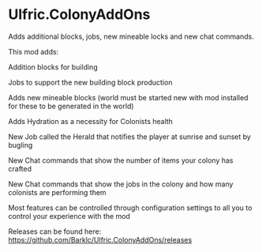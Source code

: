 # Ulfric.ColonyAddOns
Adds additional blocks, jobs, new mineable locks and new chat commands. 

This mod adds:

  Addition blocks for building
  
  Jobs to support the new building block production
  
  Adds new mineable blocks (world must be started new with mod installed for these to be generated in the world)
  
  Adds Hydration as a necessity for Colonists health
  
  New Job called the Herald that notifies the player at sunrise and sunset by bugling
  
  New Chat commands that show the number of items your colony has crafted
  
  New Chat commands that show the jobs in the colony and how many colonists are performing them
  
  Most features can be controlled through configuration settings to all you to control your experience with the mod
  
  
 Releases can be found here: https://github.com/Barklc/Ulfric.ColonyAddOns/releases
 
